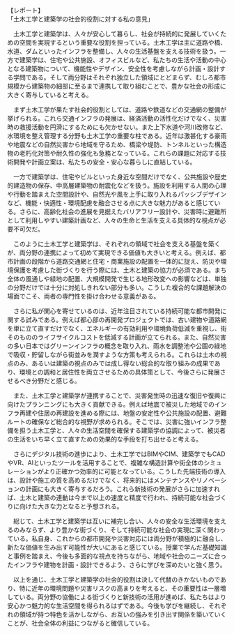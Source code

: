【レポート】  
「土木工学と建築学の社会的役割に対する私の意見」  

　土木工学と建築学は、人々が安心して暮らし、社会が持続的に発展していくための空間を実現するという重要な役割を担っている。土木工学は主に道路や橋、水道、ダムといったインフラを整備し、人々の生活基盤を支える技術を扱う。一方で建築学は、住宅や公共施設、オフィスビルなど、私たちの生活や活動の中心となる建築物について、機能性やデザイン、安全性を考慮しながら計画・設計する学問である。そして両分野はそれぞれ独立した領域にとどまらず、むしろ都市規模から建築物の細部に至るまで連携して取り組むことで、豊かな社会の形成に大きく寄与していると考える。  

　まず土木工学が果たす社会的役割としては、道路や鉄道などの交通網の整備が挙げられる。これら交通インフラの発展は、経済活動の活性化だけでなく、災害時の救援活動を円滑にするためにも欠かせない。また上下水道や河川改修など、水環境を整え管理する分野も土木工学の重要な柱である。近年は激甚化する豪雨や地震などの自然災害から地域を守るため、橋梁や堤防、トンネルといった構造物の老朽化対策や耐久性の強化も急務となっている。これらの課題に対応する技術開発や計画立案は、私たちの安全・安心な暮らしに直結している。  

　一方で建築学は、住宅やビルといった身近な空間だけでなく、公共施設や歴史的建造物の保存、中高層建築物の耐震化などを扱う。施設を利用する人間の心理や行動を踏まえた空間設計や、自然光や風を上手に取り入れるパッシブデザインなど、機能・快適性・環境配慮を融合させる点に大きな魅力があると感じている。さらに、高齢化社会の進展を見据えたバリアフリー設計や、災害時に避難所として利用しやすい建築計画など、人々の生命と生活を支える具体的な視点が必要不可欠だ。  

　このように土木工学と建築学は、それぞれの領域で社会を支える基盤を築くが、両分野の連携によって初めて実現できる価値も大きいと考える。例えば、都市計画の段階から道路交通網と住宅・商業施設の配置を一体的に捉え、防災や環境保護を考慮した街づくりを行う際には、土木と建築の協力が必須である。まち全体の風通しや緑地の配置、大規模開発で生じる地形改変への影響などは、単独の分野だけでは十分に対処しきれない部分も多い。こうした複合的な課題解決の場面でこそ、両者の専門性を掛け合わせる意義がある。  

　さらに私が関心を寄せているのは、近年注目されている持続可能な都市開発に関する試みである。例えば都心部の再開発プロジェクトでは、古い建物や道路網を単に立て直すだけでなく、エネルギーの有効利用や環境負荷低減を重視し、街そのもののライフサイクルコストを低減する計画が立てられる。また、自然災害の多い日本ではグリーンインフラの概念を取り入れ、雨水を調整池や公園の緑地で吸収・貯留しながら街並みを潤すような方策も考えられる。これらは土木の視点のみ、あるいは建築の視点のみでは成し得ない総合的な取り組みの成果であり、環境との調和と居住性を両立させるための具体策として、今後さらに発展させるべき分野だと感じる。  

　また、土木工学と建築学が連携することで、災害発生時の迅速な復旧や復興に向けたプランニングにも大きく貢献できる。例えば地震で被災した地域でのインフラ再建や住居の再建設を進める際には、地盤の安定性や公共施設の配置、避難ルートの確保など総合的な視野が求められる。そこでは、災害に強いインフラ整備を担う土木工学と、人々の生活空間を確保する建築学の協調によって、被災者の生活をいち早く立て直すための効果的な手段を打ち出せると考える。  

　さらにデジタル技術の進歩により、土木工学ではBIMやCIM、建築学でもCADやVR、AIといったツールを活用することで、複雑な構造計算や街全体のシミュレーションがより正確かつ効率的に可能となっている。こうした先端技術の導入は、設計や施工の質を高めるだけでなく、将来的にはメンテナンスやリノベーションの計画にも大きく寄与するだろう。これら新技術の発展がさらに加速すれば、土木と建築の連動は今まで以上の速度と精度で行われ、持続可能な社会づくりに向けた大きな力となると予想される。  

　総じて、土木工学と建築学は互いに補完し合い、人々の安全な生活環境を支えるのみならず、より豊かな街づくり、そして持続可能な社会の実現に深く関わっている。私自身、これからの都市開発や災害対応には両分野が積極的に融合し、新たな価値を生み出す可能性が大いにあると感じている。授業で学んだ基礎知識と事例を踏まえ、今後も多面的な視点を持ちながら、地域や社会のニーズに合ったインフラや建物を計画・設計できるよう、さらに学びを深めたいと強く思う。  

　以上を通じ、土木工学と建築学の社会的役割は決して代替のきかないものであり、特に近年の環境問題や災害リスクの高まりを考えると、その重要性は一層増している。両分野の協働による街づくりと新技術の活用が進めば、私たちはより安心かつ魅力的な生活空間を得られるはずである。今後も学びを継続し、それぞれの領域が持つ特色を活かしながら、お互いの強みを引き出す関係を築いていくことが、社会全体の利益につながると確信している。  